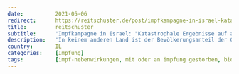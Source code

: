 ```yaml
---
date:          2021-05-06
redirect:      https://reitschuster.de/post/impfkampagne-in-israel-katastrophale-ergebnisse-auf-allen-ebenen/
title:         reitschuster
subtitle:      'Impfkampagne in Israel: "Katastrophale Ergebnisse auf allen Ebenen"'
description:   'In keinem anderen Land ist der Bevölkerungsanteil der Geimpften so hoch wie in Israel. Nun kam ein Gremium aus führenden israelischen Gesundheitsexperten zu einem erschreckenden Befund: "Es hat noch nie einen Impfstoff gegeben, der so viele Menschen geschädigt hat."'
country:       IL
categories:    [Impfung]
tags:          [impf-nebenwirkungen, mit oder an impfung gestorben, biontech]
---
```

